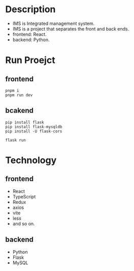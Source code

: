 # Description
- IMS is Integrated management system.
- IMS is a project that separates the front and back ends.
- frontend: React.
- backend: Python.

# Run Proejct
## frontend
```
pnpm i
pnpm run dev
```
## bcakend
```
pip install flask
pip install flask-mysqldb
pip install -U flask-cors

flask run
```

# Technology
## frontend
- React
- TypeScript
- Redux
- axios
- vite
- less
- and so on.

## backend
- Python
- Flask
- MySQL
